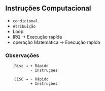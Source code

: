 ## Instruções Computacional
- `condicional`
- `Atribuição`
- Loop
- IRQ → Execução rapída
- operação Matemática → Execução rapída


### Observações
``` 
    Risc → + Rápido
           - Instruçoes

    CISC → - Rápido
           + Instruções
```